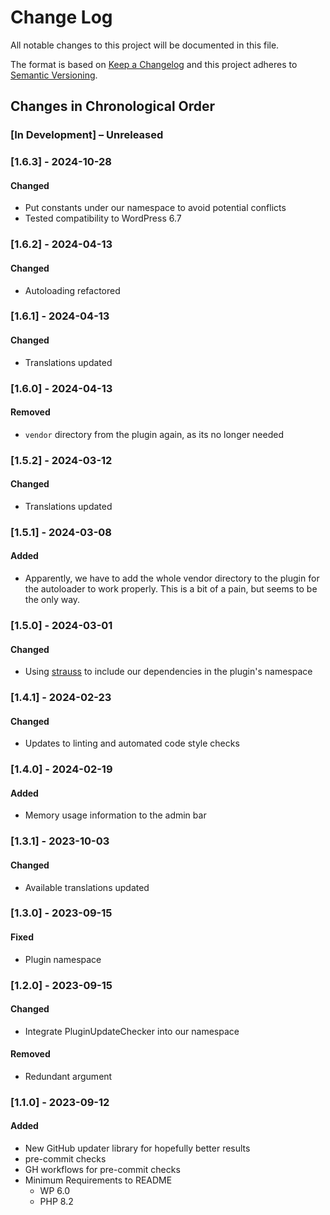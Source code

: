 # Change Log

All notable changes to this project will be documented in this file.

The format is based on [Keep a Changelog](http://keepachangelog.com/)
and this project adheres to [Semantic Versioning](http://semver.org/).

<!--
GitHub MD Syntax:
https://docs.github.com/en/get-started/writing-on-github/getting-started-with-writing-and-formatting-on-github/basic-writing-and-formatting-syntax

Highlighting:
https://docs.github.com/assets/cb-41128/mw-1440/images/help/writing/alerts-rendered.webp

> [!NOTE]
> Highlights information that users should take into account, even when skimming.

> [!IMPORTANT]
> Crucial information necessary for users to succeed.

> [!WARNING]
> Critical content demanding immediate user attention due to potential risks.
-->

## Changes in Chronological Order

### [In Development] – Unreleased

<!--
Section Order:

### Added
### Fixed
### Changed
### Deprecated
### Removed
### Security
-->

### [1.6.3] - 2024-10-28

#### Changed

- Put constants under our namespace to avoid potential conflicts
- Tested compatibility to WordPress 6.7

### [1.6.2] - 2024-04-13

#### Changed

- Autoloading refactored

### [1.6.1] - 2024-04-13

#### Changed

- Translations updated

### [1.6.0] - 2024-04-13

#### Removed

- `vendor` directory from the plugin again, as its no longer needed

### [1.5.2] - 2024-03-12

#### Changed

- Translations updated

### [1.5.1] - 2024-03-08

#### Added

- Apparently, we have to add the whole vendor directory to the plugin for the
  autoloader to work properly. This is a bit of a pain, but seems to be the only way.

### [1.5.0] - 2024-03-01

#### Changed

- Using [strauss](https://github.com/BrianHenryIE/strauss) to include our dependencies in the plugin's namespace

### [1.4.1] - 2024-02-23

#### Changed

- Updates to linting and automated code style checks

### [1.4.0] - 2024-02-19

#### Added

- Memory usage information to the admin bar

### [1.3.1] - 2023-10-03

#### Changed

- Available translations updated

### [1.3.0] - 2023-09-15

#### Fixed

- Plugin namespace

### [1.2.0] - 2023-09-15

#### Changed

- Integrate PluginUpdateChecker into our namespace

#### Removed

- Redundant argument

### [1.1.0] - 2023-09-12

#### Added

- New GitHub updater library for hopefully better results
- pre-commit checks
- GH workflows for pre-commit checks
- Minimum Requirements to README
  - WP 6.0
  - PHP 8.2
